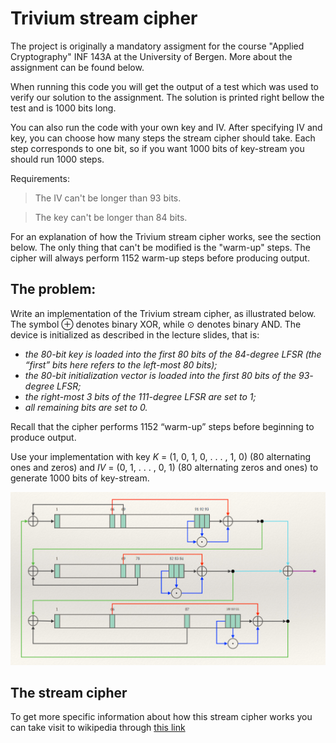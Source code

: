 # Trivium stream cipher

The project is originally a mandatory assigment for the course "Applied Cryptography" INF 143A at the University of Bergen.
More about the assignment can be found below.

When running this code you will get the output of a test which was used to verify our solution to the assignment.
The solution is printed right bellow the test and is 1000 bits long.

You can also run the code with your own key and IV. After specifying IV and key, you can choose how many steps the stream cipher should take.
Each step corresponds to one bit, so if you want 1000 bits of key-stream you should run 1000 steps.

Requirements:

> The IV can't be longer than 93 bits.

> The key can't be longer than 84 bits.

For an explanation of how the Trivium stream cipher works, see the section below. 
The only thing that can't be modified is the "warm-up" steps. The cipher will always perform 1152 warm-up steps before producing output.

## The problem:
Write an implementation of the Trivium stream cipher, as
illustrated below. The symbol ⊕ denotes binary XOR, while ⊙ denotes binary
AND. The device is initialized as described in the lecture slides, that is:

 * _the 80-bit key is loaded into the first 80 bits of the 84-degree LFSR (the 
   “first” bits here refers to the left-most 80 bits);_
 * _the 80-bit initialization vector is loaded into the first 80 bits of the 93-
   degree LFSR;_
 * _the right-most 3 bits of the 111-degree LFSR are set to 1;_
 * _all remaining bits are set to 0._
 
Recall that the cipher performs 1152 “warm-up” steps before beginning to produce output.

Use your implementation with key *K* = (1, 0, 1, 0, . . . , 1, 0) (80 alternating
ones and zeros) and *IV* = (0, 1, . . . , 0, 1) (80 alternating zeros and ones) to
generate 1000 bits of key-stream.

![Trivium Visualization](./src/documents/TriviumVisualization.png)

## The stream cipher
To get more specific information about how this stream cipher works you can take visit to wikipedia through [this link](https://en.wikipedia.org/wiki/Trivium_(cipher))



